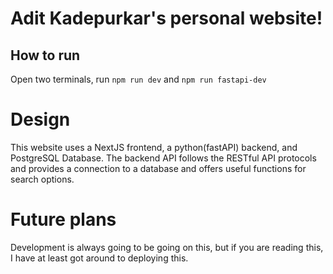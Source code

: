 # Adit Kadepurkar's personal website!

## How to run
Open two terminals, run `npm run dev` and `npm run fastapi-dev`

# Design
This website uses a NextJS frontend, a python(fastAPI) backend, and PostgreSQL Database.
The backend API follows the RESTful API protocols and provides a connection to a database and offers useful functions for search options.

# Future plans
Development is always going to be going on this, but if you are reading this, I have at least got around to deploying this.

